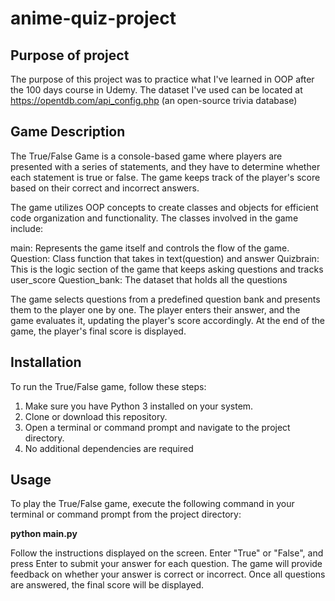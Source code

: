 # anime-quiz-project

## Purpose of project

The purpose of this project was to practice what I've learned in OOP after the 100 days course in Udemy.
The dataset I've used can be located at https://opentdb.com/api_config.php (an open-source trivia database)


## Game Description

The True/False Game is a console-based game where players are presented with a series of statements, 
and they have to determine whether each statement is true or false. The game keeps track of the player's score based on their correct and incorrect answers.

The game utilizes OOP concepts to create classes and objects for efficient code organization and functionality. The classes involved in the game include:

main: Represents the game itself and controls the flow of the game.
Question: Class function that takes in text(question) and answer
Quizbrain: This is the logic section of the game that keeps asking questions and tracks user_score 
Question_bank: The dataset that holds all the questions


The game selects questions from a predefined question bank and presents them to the player one by one. The player enters their answer, and the game evaluates it, updating the player's score accordingly. At the end of the game, the player's final score is displayed.


## Installation

To run the True/False game, follow these steps:

1. Make sure you have Python 3 installed on your system.
2. Clone or download this repository.
3. Open a terminal or command prompt and navigate to the project directory.
4. No additional dependencies are required

## Usage
To play the True/False game, execute the following command in your terminal or command prompt from the project directory:

**python main.py**

Follow the instructions displayed on the screen. Enter "True" or "False", and press Enter to submit your answer for each question. The game will provide feedback on whether your answer is correct or incorrect. 
Once all questions are answered, the final score will be displayed.

